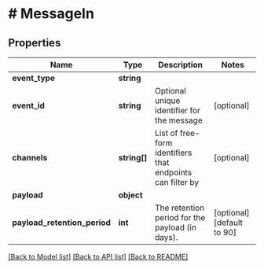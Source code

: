 # # MessageIn

## Properties

Name | Type | Description | Notes
------------ | ------------- | ------------- | -------------
**event_type** | **string** |  |
**event_id** | **string** | Optional unique identifier for the message | [optional]
**channels** | **string[]** | List of free-form identifiers that endpoints can filter by | [optional]
**payload** | **object** |  |
**payload_retention_period** | **int** | The retention period for the payload (in days). | [optional] [default to 90]

[[Back to Model list]](../../README.md#models) [[Back to API list]](../../README.md#endpoints) [[Back to README]](../../README.md)
